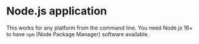 # Node.js application

This works for any platform from the command line. You need Node.js 16+ to have `npm` (Node Package Manager) software available.

